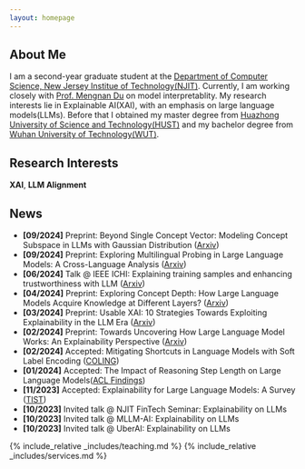 ```yaml
---
layout: homepage
---
```


## About Me

I am a second-year graduate student at the [Department of Computer Science, New Jersey Institue of Technology(NJIT)](https://cs.njit.edu). Currently, I am working closely with [Prof. Mengnan Du](https://mengnandu.com) on model interpretablity. My research interests lie in Explainable AI(XAI), with an emphasis on large language models(LLMs). Before that I obtained my master degree from [Huazhong University of Science and Technology(HUST)](http://aia.hust.edu.cn) and my bachelor degree from [Wuhan University of Technology(WUT)](http://sa.whut.edu.cn).


## Research Interests

**XAI**, **LLM Alignment**

## News

- **[09/2024]** Preprint: Beyond Single Concept Vector: Modeling Concept Subspace in LLMs with Gaussian Distribution ([Arxiv](https://arxiv.org/abs/2410.00153))
- **[09/2024]** Preprint: Exploring Multilingual Probing in Large Language Models: A Cross-Language Analysis ([Arxiv](https://arxiv.org/abs/2409.14459))
- **[06/2024]** Talk @ IEEE ICHI: Explaining training samples and enhancing trustworthiness with LLM ([Arxiv](https://arxiv.org/abs/2404.07066))
- **[04/2024]** Preprint: Exploring Concept Depth: How Large Language Models Acquire Knowledge at Different Layers? ([Arxiv](https://arxiv.org/abs/2404.07066))
- **[03/2024]** Preprint: Usable XAI: 10 Strategies Towards Exploiting Explainability in the LLM Era ([Arxiv](https://arxiv.org/abs/2403.08946))
- **[02/2024]** Preprint: Towards Uncovering How Large Language Model Works: An Explainability Perspective ([Arxiv](https://arxiv.org/abs/2402.10688))
- **[02/2024]** Accepted: Mitigating Shortcuts in Language Models with Soft Label Encoding ([COLING](https://arxiv.org/abs/2309.09380))
- **[01/2024]** Accepted: The Impact of Reasoning Step Length on Large Language Models([ACL Findings](https://arxiv.org/pdf/2401.04925.pdf))
- **[11/2023]** Accepted: Explainability for Large Language Models: A Survey ([TIST](https://dl.acm.org/doi/pdf/10.1145/3639372))
- **[10/2023]** Invited talk @ NJIT FinTech Seminar: Explainability on LLMs
- **[10/2023]** Invited talk @ MLLM-AI: Explainability on LLMs
- **[10/2023]** Invited talk @ UberAI: Explainability on LLMs


<!-- {% include_relative _includes/publications.md %} -->

{% include_relative _includes/teaching.md %}
{% include_relative _includes/services.md %}
